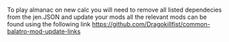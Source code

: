 To play almanac on new calc you will need to remove all listed dependecies from the jen.JSON and update your mods all the relevant mods can be found using the following link
https://github.com/Dragokillfist/common-balatro-mod-update-links
